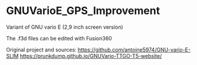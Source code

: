 # GNUVarioE_GPS_Improvement

Variant of GNU vario E (2,9 inch screen version)

The .f3d files can be edited with Fusion360

Original project and sources:
https://github.com/antoine5974/GNU-vario-E-SLIM
https://prunkdump.github.io/GNUVario-TTGO-T5-website/
